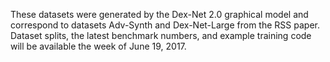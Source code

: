 These datasets were generated by the Dex-Net 2.0 graphical model and correspond to datasets Adv-Synth and Dex-Net-Large from the RSS paper. Dataset splits, the latest benchmark numbers, and example training code will be available the week of June 19, 2017. 